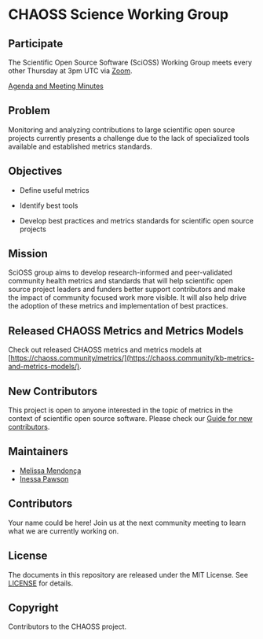 # CHAOSS Science Working Group

## Participate

The Scientific Open Source Software (SciOSS) Working Group meets every other Thursday at 3pm UTC via [Zoom](https://zoom.us/j/4998687533).

[Agenda and Meeting Minutes](https://docs.google.com/document/d/1w76Wd-75O5dDkCmgONG5VNsniW2kQCKiXgNIIqLYl90/edit)

## Problem

Monitoring and analyzing contributions to large scientific open source projects currently presents a challenge due to the lack of specialized tools available and established metrics standards.

## Objectives
- Define useful metrics

- Identify best tools 

- Develop best practices and metrics standards for scientific open source projects

## Mission

SciOSS group aims to develop research-informed and peer-validated community health metrics and standards that will help scientific open source project leaders and funders better support contributors and make the impact of community focused work more visible. It will also help drive the adoption of these metrics and implementation of best practices.

## Released CHAOSS Metrics and Metrics Models

Check out released CHAOSS metrics and metrics models at [https://chaoss.community/metrics/](https://chaoss.community/kb-metrics-and-metrics-models/).

## New Contributors

This project is open to anyone interested in the topic of metrics in the context of scientific open source software. Please check our [Guide for new contributors](https://chaoss.community/kb-getting-started/).

## Maintainers

- [Melissa Mendonça](https://github.com/melissawm)
- [Inessa Pawson](https://github.com/InessaPawson)

## Contributors

Your name could be here! Join us at the next community meeting to learn what we are currently working on.

## License

The documents in this repository are released under the MIT License. See [LICENSE](https://github.com/chaoss/wg-diversity-inclusion/blob/master/LICENSE) for details.

## Copyright 

Contributors to the CHAOSS project.

